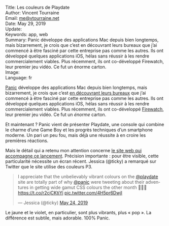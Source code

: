 Title:     Les couleurs de Playdate  
Author:    Vincent Tourraine  
Email:     me@vtourraine.net  
Date:      May 29, 2019  
Update:    
Keywords:  app, web  
Summary:   Panic développe des applications Mac depuis bien longtemps, mais bizarrement, je crois que c’est en découvrant leurs bureaux que j’ai commencé à être fasciné par cette entreprise pas comme les autres. Ils ont développé quelques applications iOS, hélas sans réussir à les rendre commercialement viables. Plus récemment, ils ont co-développé Firewatch, leur premier jeu vidéo. Ce fut un énorme carton.  
Image:  
Language:  fr  


[Panic](https://www.panic.com/) développe des applications Mac depuis bien longtemps, mais bizarrement, je crois que c’est [en découvrant leurs bureaux](https://panic.com/blog/the-panic-office/) que j’ai commencé à être fasciné par cette entreprise pas comme les autres. Ils ont développé quelques applications iOS, hélas sans réussir à les rendre commercialement viables. Plus récemment, ils ont co-développé [Firewatch](https://www.firewatchgame.com/), leur premier jeu vidéo. Ce fut un _énorme_ carton.

Et maintenant ? Panic vient de présenter Playdate, une console qui combine le charme d’une Game Boy et les progrès techniques d’un smartphone moderne. Un pari un peu fou, mais déjà une réussite à en croire les premières réactions.

Mais le détail qui a retenu mon attention concerne [le site web qui accompagne ce lancement](https://play.date/). Précision importante : pour être visible, cette particularité nécessite un écran récent. Jessica (@ticky) a remarqué sur Twitter que le site utilise des couleurs P3.

<blockquote class="twitter-tweet" data-lang="en"><p lang="en" dir="ltr">I appreciate that the unbelievably vibrant colours on the <a href="https://twitter.com/playdate?ref_src=twsrc%5Etfw">@playdate</a> site are totally part of why <a href="https://twitter.com/panic?ref_src=twsrc%5Etfw">@panic</a> were tweeting about their adventures in getting wide gamut CSS colours the other month 🥳🌼🔆 <a href="https://t.co/r2cjCKtiYi">https://t.co/r2cjCKtiYi</a> <a href="https://t.co/4H5pr6DwjI">pic.twitter.com/4H5pr6DwjI</a></p>&mdash; Jessica (@ticky) <a href="https://twitter.com/ticky/status/1131775548516999168?ref_src=twsrc%5Etfw">May 24, 2019</a></blockquote> <script async src="https://platform.twitter.com/widgets.js" charset="utf-8"></script> 

Le jaune et le violet, en particulier, sont plus vibrants, plus « pop ». La différence est subtile, mais adorable. 100% Panic.
